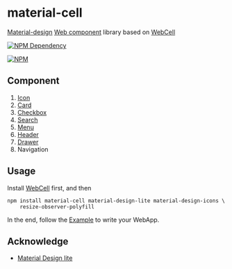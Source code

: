 # material-cell

[Material-design](https://material.io/) [Web component](https://www.webcomponents.org/) library based on [WebCell](https://web-cell.tk/)

[![NPM Dependency](https://david-dm.org/EasyWebApp/material-cell.svg)](https://david-dm.org/EasyWebApp/material-cell)

[![NPM](https://nodei.co/npm/material-cell.png?downloads=true&downloadRank=true&stars=true)](https://nodei.co/npm/material-cell/)



## Component

 1. [Icon](http://google.github.io/material-design-icons/)
 2. [Card](https://getmdl.io/components/#cards-section)
 3. [Checkbox](https://getmdl.io/components/#toggles-section/checkbox)
 4. [Search](https://getmdl.io/components/#textfields-section)
 5. [Menu](https://getmdl.io/components/#menus-section)
 6. [Header](https://getmdl.io/components/index.html#layout-section/layout)
 7. [Drawer](https://getmdl.io/components/index.html#layout-section/layout)
 8. Navigation



## Usage

Install [WebCell](https://web-cell.tk/#installation) first, and then

```Shell
npm install material-cell material-design-lite material-design-icons \
    resize-observer-polyfill
```

In the end, follow the [Example](https://github.com/EasyWebApp/material-cell/tree/master/test) to write your WebApp.



## Acknowledge

 - [Material Design lite](https://getmdl.io/)
